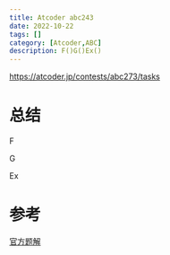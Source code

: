 ```yaml
---
title: Atcoder abc243
date: 2022-10-22
tags: []
category: [Atcoder,ABC]
description: F()G()Ex()
---
```


https://atcoder.jp/contests/abc273/tasks

# 总结

F

G


Ex

# 参考

[官方题解](https://atcoder.jp/contests/abc273/editorial)

